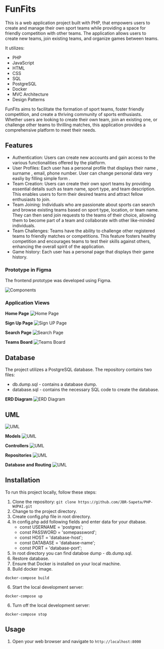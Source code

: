 # FunFits

This is a web application project built with PHP, that empowers users to create and manage their own sport teams while providing a space for friendly competition with other teams. The application allows users to create new teams, join existing teams, and organize games between teams.



It utilizes:  
- PHP 
- JavaScript
- HTML
- CSS
- SQL
- PostgreSQL
- Docker
- MVC Architecture
- Design Patterns


FunFits aims to facilitate the formation of sport teams, foster friendly competition, and create a thriving community of sports enthusiasts. Whether users are looking to create their own team, join an existing one, or challenge other teams to thrilling matches, this application provides a comprehensive platform to meet their needs.

## Features

- Authentication: Users can create new accounts and gain access to the various functionalities offered by the platform.
-   User Profiles: Each user has a personal profile that displays their name , surname , email, phone number. User can change personal data very easliy by filling simple form .
- Team Creation: Users can create their own sport teams by providing essential details such as team name, sport type, and team description. This enables users to form their desired teams and attract fellow enthusiasts to join.
- Team Joining: Individuals who are passionate about sports can search and browse existing teams based on sport type, location, or team name. They can then send join requests to the teams of their choice, allowing them to become part of a team and collaborate with other like-minded individuals.
- Team Challenges: Teams have the ability to challenge other registered teams to friendly matches or competitions. This feature fosters healthy competition and encourages teams to test their skills against others, enhancing the overall spirit of the application.
- Game history: Each user has a personal page that displays their game history.


###  Prototype in Figma
The frontend prototype was developed using Figma. 

![Components](./readme_images/figma.PNG)


###  Application Views

**Home Page**
![Home Page](./readme_images/screan_1A.PNG)

**Sign Up Page**
![Sign UP Page](./readme_images/screan_2A.PNG)

**Search Page**
![Search Page](./readme_images/screan_3A.PNG)

**Teams Board**
![Teams Board](./readme_images/screan_4A.PNG)


##  Database
The project utilizes a PostgreSQL database. The repository contains two files:
- db.dump.sql - contains a database dump.
- database.sql - contains the necessary SQL code to create the database.

**ERD Diagram**
![ERD Diagram](./readme_images/ERD.png)


##  UML
![UML](./readme_images/UML.png)

**Models**
![UML](./readme_images/Models.png)

**Controllers**
![UML](./readme_images/Controllers.png)

**Repositories**
![UML](./readme_images/Repository.png)

**Database and Routing**
![UML](./readme_images/other.png)

## Installation

To run this project locally, follow these steps:

1. Clone the repository: `git clone https://github.com/JBR-Sapeta/PHP-WdPAI.git`
2. Change to the project directory.
3. Create config.php file in root directory.
4. In config.php add following fields and enter data for your dtabase.
    - const USERNAME = 'postgres';
    - const PASSWORD = 'somepassword';
    - const HOST = 'database-host';
    - const DATABASE = 'database-name';
    - const PORT = 'database-port';
5. In root directory you can find databse dump - db.dump.sql.
6. Restore database. 
3. Ensure that Docker is installed on your local machine. 
4. Build docker image.
```
docker-compose build
```
6. Start the local development server: 
```
docker-compose up
```
6. Turn off the local development server: 
```
docker-compose stop
```

## Usage

1. Open your web browser and navigate to `http://localhost:8000`


